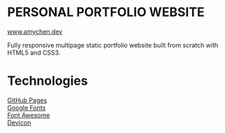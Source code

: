 # PERSONAL PORTFOLIO WEBSITE  
www.amychen.dev  

Fully responsive multipage static portfolio website built from scratch with HTML5 and CSS3.

# Technologies   
<a href="https://pages.github.com/">GitHub Pages</a>  
<a href="https://fonts.google.com">Google Fonts</a>  
<a href="https://www.fontawesome.com">Font Awesome</a>  
<a href="https://konpa.github.io/devicon/">Devicon</a> 
